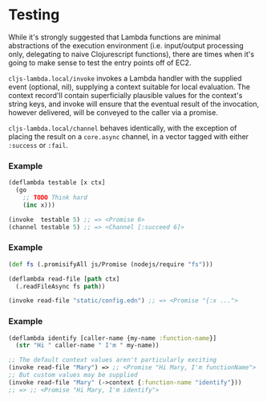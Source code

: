 # Testing

While it's strongly suggested that Lambda functions are minimal abstractions of
the execution environment (i.e. input/output processing only, delegating to
naive Clojurescript functions), there are times when it's going to make sense to
test the entry points off of EC2.

`cljs-lambda.local/invoke` invokes a Lambda handler with the supplied event
(optional, nil), supplying a context suitable for local evaluation.  The context
record'll contain superficially plausible values for the context's string keys,
and invoke will ensure that the eventual result of the invocation, however
delivered, will be conveyed to the caller via a promise.

`cljs-lambda.local/channel` behaves identically, with the exception of placing
the result on a `core.async` channel, in a vector tagged with either `:success`
or `:fail`.

### Example

```clojure
(deflambda testable [x ctx]
  (go
    ;; TODO Think hard
    (inc x)))

(invoke  testable 5) ;; => <Promise 6>
(channel testable 5) ;; => <Channel [:succeed 6]>
```

### Example

```clojure
(def fs (.promisifyAll js/Promise (nodejs/require "fs")))

(deflambda read-file [path ctx]
  (.readFileAsync fs path))

(invoke read-file "static/config.edn") ;; => <Promise "{:x ...">
```

### Example

```clojure
(deflambda identify [caller-name {my-name :function-name}]
  (str "Hi " caller-name " I'm " my-name))

;; The default context values aren't particularly exciting
(invoke read-file "Mary") => ;; <Promise "Hi Mary, I'm functionName">
;; But custom values may be supplied
(invoke read-file "Mary" (->context {:function-name "identify"}))
;; => ;; <Promise "Hi Mary, I'm identify">
```
